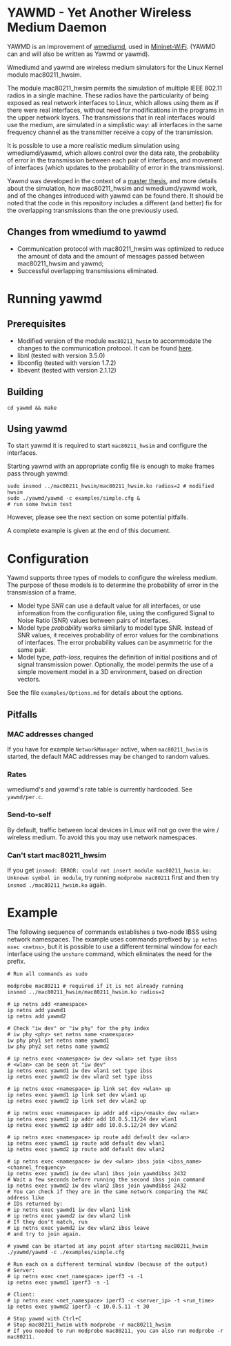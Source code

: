 # YAWMD - Yet Another Wireless Medium Daemon

YAWMD is an improvement of [wmediumd](https://github.com/ramonfontes/wmediumd),
used in [Mininet-WiFi](https://github.com/intrig-unicamp/mininet-wifi).
(YAWMD can and will also be written as Yawmd or yawmd).

Wmediumd and yawmd are wireless medium simulators for the Linux Kernel module
mac80211_hwsim.

The module mac80211_hwsim permits the simulation of multiple IEEE 802.11 radios in
a single machine.
These radios have the particularity of being exposed as real network interfaces to
Linux, which allows using them as if there were real interfaces, without need for
modifications in the programs in the upper network layers.
The transmissions that in real interfaces would use the medium, are simulated
in a simplistic way: all interfaces in the same frequency channel as the transmitter
receive a copy of the transmission.

It is possible to use a more realistic medium simulation using wmediumd/yawmd, which
allows control over the data rate, the probability of error in the transmission
between each pair of interfaces, and movement of interfaces (which updates to the
probability of error in the transmissions).

Yawmd was developed in the context of a [master thesis](https://hdl.handle.net/10216/131737), and more details about the simulation, how
mac80211_hwsim and wmediumd/yawmd work, and of the changes introduced with
yawmd can be found there.
It should be noted that the code in this repository includes a different
(and better) fix for the overlapping transmissions than the one previously used.

## Changes from wmediumd to yawmd
 - Communication protocol with mac80211_hwsim was optimized to reduce the amount of
 data and the amount of messages passed between mac80211_hwsim and yawmd;
 - Successful overlapping transmissions eliminated.


# Running yawmd
## Prerequisites

 - Modified version of the module `mac80211_hwsim` to accommodate the changes to the communication protocol.
 It can be found [here](https://github.com/mjmoreira/mac80211_hwsim).
 - libnl (tested with version 3.5.0)
 - libconfig (tested with version 1.7.2)
 - libevent (tested with version 2.1.12)

## Building
```
cd yawmd && make
```

## Using yawmd

To start yawmd it is required to start `mac80211_hwsim` and configure the
interfaces. 

Starting yawmd with an appropriate config file is enough to make frames
pass through yawmd:
```
sudo insmod ../mac80211_hwsim/mac80211_hwsim.ko radios=2 # modified hwsim
sudo ./yawmd/yawmd -c examples/simple.cfg &
# run some hwsim test
```
However, please see the next section on some potential pitfalls.

A complete example is given at the end of this document.

# Configuration

Yawmd supports three types of models to configure the wireless medium.
The purpose of these models is to determine the probability of error in the
transmission of a frame.
 - Model type *SNR* can use a default value for all interfaces, or use information
 from the configuration file, using the configured Signal to Noise Ratio (SNR)
 values between pairs of interfaces.
 - Model type *probability* works similarly to model type SNR. Instead of SNR
 values, it receives probability of error values for the combinations of
 interfaces. The error probability values can be asymmetric for the same pair.
 - Model type, *path-loss*, requires the definition of initial positions and of
 signal transmission power. Optionally, the model permits the use of a simple
 movement model in a 3D environment, based on direction vectors.


See the file `examples/Options.md` for details about the options.

## Pitfalls

### MAC addresses changed
If you have for example `NetworkManager` active, when `mac80211_hwsim` is started,
the default MAC addresses may be changed to random values.

### Rates

wmediumd's and yawmd's rate table is currently hardcoded. See `yawmd/per.c`.

### Send-to-self

By default, traffic between local devices in Linux will not go over the
wire / wireless medium. To avoid this you may use network namespaces.

### Can't start mac80211_hwsim

If you get `insmod: ERROR: could not insert module mac80211_hwsim.ko: Unknown symbol in module`,
try running `modprobe mac80211` first and then try `insmod ./mac80211_hwsim.ko`
again.


# Example

The following sequence of commands establishes a two-node IBSS using network
namespaces.
The example uses commands prefixed by `ip netns exec <netns>`, but it is possible
to use a different terminal window for each interface using the `unshare` command,
which eliminates the need for the prefix.

```
# Run all commands as sudo

modprobe mac80211 # required if it is not already running
insmod ../mac80211_hwsim/mac80211_hwsim.ko radios=2

# ip netns add <namespace>
ip netns add yawmd1
ip netns add yawmd2

# Check "iw dev" or "iw phy" for the phy index
# iw phy <phy> set netns name <namespace>
iw phy phy1 set netns name yawmd1
iw phy phy2 set netns name yawmd2

# ip netns exec <namespace> iw dev <wlan> set type ibss
# <wlan> can be seen at "iw dev"
ip netns exec yawmd1 iw dev wlan1 set type ibss
ip netns exec yawmd2 iw dev wlan2 set type ibss

# ip netns exec <namespace> ip link set dev <wlan> up
ip netns exec yawmd1 ip link set dev wlan1 up
ip netns exec yawmd2 ip link set dev wlan2 up

# ip netns exec <namespace> ip addr add <ip>/<mask> dev <wlan>
ip netns exec yawmd1 ip addr add 10.0.5.11/24 dev wlan1
ip netns exec yawmd2 ip addr add 10.0.5.12/24 dev wlan2

# ip netns exec <namespace> ip route add default dev <wlan>
ip netns exec yawmd1 ip route add default dev wlan1
ip netns exec yawmd2 ip route add default dev wlan2

# ip netns exec <namespace> iw dev <wlan> ibss join <ibss_name> <channel_frequency>
ip netns exec yawmd1 iw dev wlan1 ibss join yawmdibss 2432
# Wait a few seconds before running the second ibss join command
ip netns exec yawmd2 iw dev wlan2 ibss join yawmdibss 2432
# You can check if they are in the same network comparing the MAC address like
# IDs returned by:
# ip netns exec yawmd1 iw dev wlan1 link
# ip netns exec yawmd2 iw dev wlan2 link
# If they don't match, run
# ip netns exec yawmd2 iw dev wlan2 ibss leave
# and try to join again.

# yawmd can be started at any point after starting mac80211_hwsim
./yawmd/yawmd -c ./examples/simple.cfg

# Run each on a different terminal window (because of the output)
# Server:
# ip netns exec <net_namespace> iperf3 -s -1
ip netns exec yawmd1 iperf3 -s -1

# Client:
# ip netns exec <net_namespace> iperf3 -c <server_ip> -t <run_time>
ip netns exec yawmd2 iperf3 -c 10.0.5.11 -t 30

# Stop yawmd with Ctrl+C
# Stop mac80211_hwsim with modprobe -r mac80211_hwsim
# If you needed to run modprobe mac80211, you can also run modprobe -r mac80211.

```
